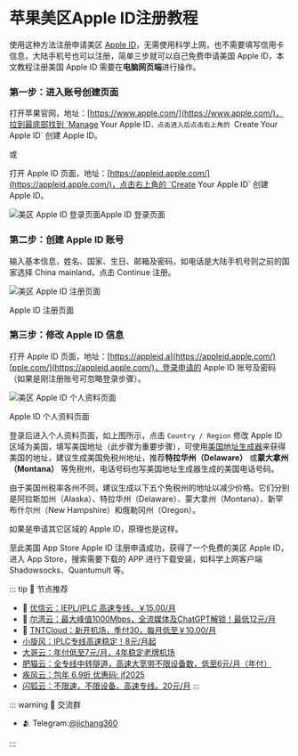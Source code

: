 # 苹果美区Apple ID注册教程

使用这种方法注册申请美区 [Apple ID](/appleid.md "Apple ID")，无需使用科学上网，也不需要填写信用卡信息，大陆手机号也可以注册，简单三步就可以自己免费申请美国 Apple ID，本文教程注册美国 Apple ID 需要在**电脑网页端**进行操作。

### 第一步：进入账号创建页面

打开苹果官网，地址：[https://www.apple.com/](https://www.apple.com/)，拉到最底部找到 `Manage Your Apple ID`，点击进入后点击右上角的 `Create Your Apple ID` 创建 Apple ID。

或

打开 Apple ID 页面，地址：[https://appleid.apple.com/](https://appleid.apple.com/)，点击右上角的 `Create Your Apple ID` 创建 Apple ID。

![美区 Apple ID 登录页面](/assets/appleid/e53405b5bb1b3196c39fde2e1f45248e-083fb5.jpg)Apple ID 登录页面

### 第二步：创建 Apple ID 账号

输入基本信息，姓名、国家、生日、邮箱及密码，如电话是大陆手机号则之前的国家选择 China mainland，点击 Continue 注册。

![美区 Apple ID 注册页面](/assets/appleid/bb4b2f3d1be5abd96401206b36104440-a47631.jpg)

Apple ID 注册页面

### 第三步：修改 Apple ID 信息

打开 Apple ID 页面，地址：[https://appleid.a](https://appleid.apple.com/)[pple.com/](https://appleid.apple.com/)，登录申请的 Apple ID 账号及密码（如果是刚注册账号可忽略登录步骤）。

![美区 Apple ID 个人资料页面](/assets/appleid/c27b70d7a20db98518e9cf8e2ffda973-f193c0.jpg)

Apple ID 个人资料页面

登录后进入个人资料页面，如上图所示，点击 `Country / Region` 修改 Apple ID 区域为美国，填写美国地址（此步骤为重要步骤），可使用[美国地址生成器](https://www.meiguodizhi.com/)来获得美国的地址，建议生成美国免税州地址，推荐**特拉华州（Delaware）** 或**蒙大拿州（Montana）** 等免税州，电话号码也写美国地址生成器生成的美国电话号码。

由于美国州税率各州不同，建议生成以下五个免税州的地址以减少价格。它们分别是阿拉斯加州（Alaska）、特拉华州（Delaware）、蒙大拿州（Montana）、新罕布什尔州（New Hampshire）和俄勒冈州（Oregon）。

如果是申请其它区域的 Apple ID，原理也是这样。

至此美国 App Store Apple ID 注册申请成功，获得了一个免费的美区 Apple ID，进入 App Store，搜索需要下载的 APP 进行下载安装，如科学上网客户端 Shadowsocks、Quantumult 等。

::: tip 🎉 节点推荐

- 🚀 [优信云：IEPL/IPLC 高速专线，￥15.00/月](https://www.优信云.com/#/register?code=JRtE5uIV)<br>
- 🚀 [尔湾云：最大峰值1000Mbps，全流媒体及ChatGPT解锁！最低12元/月](https://erwan6.net/auth/register?code=BoObCd)<br>
- 🚀 [TNTCloud：新开机场，季付30，每月低至￥10.00/月](https://haibing822.tntvipaff.cc/#/register?code=GtjJVgml)<br>
- [小旋风：IPLC专线高速稳定！8元/月起](https://cinb01.xxfaff.cc/#/register?inviteCode=80C209ADC772)<br>
- [大哥云：年付低至7元/月，4年稳定老牌机场](https://ca01.dgy01.cc/#/register?code=JSSN0WQ9)<br>
- [肥猫云：全专线中转隧道，高速大宽带不限设备数，低至6元/月（年付）](https://fchb1188.fcvipaff.cc/register?aff=X1vZd2wf)<br>
- [疾风云：包年 6.9折 优惠码: jf2025](https://homes.tr25.cn?code=ReCm)
- [闪狐云：不限速，不限设备。高速专线。20元/月](https://inv02.ffaff.cc/register?aff=WQApz2pv)
:::

::: warning  💬 交流群

- 🫂 Telegram:[@jichang360](https://t.me/jichang360)

:::